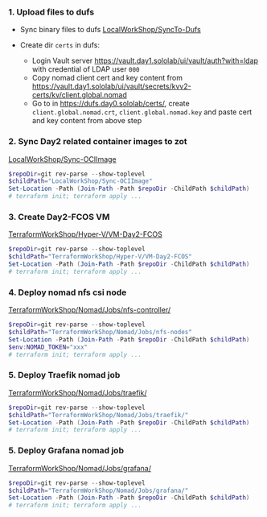 ### 1. Upload files to dufs
- Sync binary files to dufs [LocalWorkShop/SyncTo-Dufs](../../LocalWorkShop/SyncTo-Dufs)

- Create dir `certs` in dufs: 
  - Login Vault server https://vault.day1.sololab/ui/vault/auth?with=ldap with credential of LDAP user `000`
  - Copy nomad client cert and key content from https://vault.day1.sololab/ui/vault/secrets/kvv2-certs/kv/client.global.nomad
  - Go to in https://dufs.day0.sololab/certs/, create `client.global.nomad.crt`, `client.global.nomad.key` and paste cert and key content from above step

### 2. Sync Day2 related container images to zot
[LocalWorkShop/Sync-OCIImage](../../LocalWorkShop/Sync-OCIImage/)
```powershell
$repoDir=git rev-parse --show-toplevel
$childPath="LocalWorkShop/Sync-OCIImage"
Set-Location -Path (Join-Path -Path $repoDir -ChildPath $childPath)
# terraform init; terraform apply ...
```

### 3. Create Day2-FCOS VM
[TerraformWorkShop/Hyper-V/VM-Day2-FCOS](../../TerraformWorkShop/Hyper-V/VM-Day2-FCOS/)
```powershell
$repoDir=git rev-parse --show-toplevel
$childPath="TerraformWorkShop/Hyper-V/VM-Day2-FCOS"
Set-Location -Path (Join-Path -Path $repoDir -ChildPath $childPath)
# terraform init; terraform apply ...
```

### 4. Deploy nomad nfs csi node
[TerraformWorkShop/Nomad/Jobs/nfs-controller/](../../TerraformWorkShop/Nomad/Jobs/nfs-nodes/)
```powershell
$repoDir=git rev-parse --show-toplevel
$childPath="TerraformWorkShop/Nomad/Jobs/nfs-nodes"
Set-Location -Path (Join-Path -Path $repoDir -ChildPath $childPath)
$env:NOMAD_TOKEN="xxx"
# terraform init; terraform apply ...
```

### 5. Deploy Traefik nomad job
[TerraformWorkShop/Nomad/Jobs/traefik/](../../TerraformWorkShop/Nomad/Jobs/traefik/)
```powershell
$repoDir=git rev-parse --show-toplevel
$childPath="TerraformWorkShop/Nomad/Jobs/traefik/"
Set-Location -Path (Join-Path -Path $repoDir -ChildPath $childPath)
# terraform init; terraform apply ...
```

### 5. Deploy Grafana nomad job
[TerraformWorkShop/Nomad/Jobs/grafana/](../../TerraformWorkShop/Nomad/Jobs/grafana/)
```powershell
$repoDir=git rev-parse --show-toplevel
$childPath="TerraformWorkShop/Nomad/Jobs/grafana/"
Set-Location -Path (Join-Path -Path $repoDir -ChildPath $childPath)
# terraform init; terraform apply ...
```